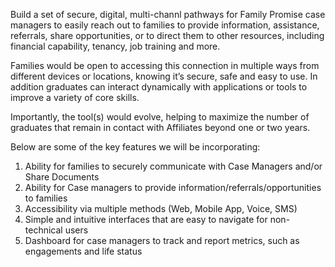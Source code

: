 Build a set of secure, digital, multi-channl pathways for Family Promise case managers to easily reach out to families to provide information, assistance, referrals, share opportunities, or to direct them to other resources, including financial capability, tenancy, job training and more.

Families would be open to accessing this connection in multiple ways from different devices or locations, knowing it’s secure, safe and easy to use.  In addition graduates can interact dynamically with applications or tools to improve a variety of core skills.

Importantly, the tool(s) would evolve, helping to maximize the number of graduates that remain in contact with Affiliates beyond one or two years.

Below are some of the key features we will be incorporating:

1. Ability for families to securely communicate with Case Managers and/or Share Documents
2. Ability for Case managers to provide information/referrals/opportunities to families
3. Accessibility via multiple methods (Web, Mobile App, Voice, SMS)
4. Simple and intuitive interfaces that are easy to navigate for non-technical users
5. Dashboard for case managers to track and report metrics, such as engagements and life status

